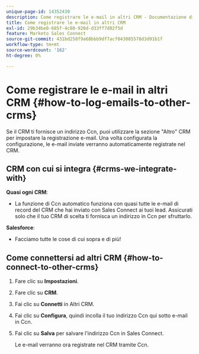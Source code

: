 ```yaml
---
unique-page-id: 14352430
description: Come registrare le e-mail in altri CRM - Documentazione di Marketo - Documentazione del prodotto
title: Come registrare le e-mail in altri CRM
exl-id: 29b34be0-685f-4c80-920d-d33ff7d02f5d
feature: Marketo Sales Connect
source-git-commit: 431bd258f9a68bbb9df7acf043085578d3d91b1f
workflow-type: tm+mt
source-wordcount: '162'
ht-degree: 0%

---
```


# Come registrare le e-mail in altri CRM {#how-to-log-emails-to-other-crms}

Se il CRM ti fornisce un indirizzo Ccn, puoi utilizzare la sezione &quot;Altro&quot; CRM per impostare la registrazione e-mail. Una volta configurata la configurazione, le e-mail inviate verranno automaticamente registrate nel CRM.

## CRM con cui si integra {#crms-we-integrate-with}

**Quasi ogni CRM**:

* La funzione di Ccn automatico funziona con quasi tutte le e-mail di record del CRM che hai inviato con Sales Connect ai tuoi lead. Assicurati solo che il tuo CRM di scelta ti fornisca un indirizzo in Ccn per sfruttarlo.

**Salesforce**:

* Facciamo tutte le cose di cui sopra e di più!

## Come connettersi ad altri CRM {#how-to-connect-to-other-crms}

1. Fare clic su **Impostazioni**.
1. Fare clic su **CRM**.
1. Fai clic su **Connetti** in Altri CRM.
1. Fai clic su **Configura**, quindi incolla il tuo indirizzo Ccn qui sotto e-mail in Ccn.
1. Fai clic su **Salva** per salvare l&#39;indirizzo Ccn in Sales Connect.

   Le e-mail verranno ora registrate nel CRM tramite Ccn.
